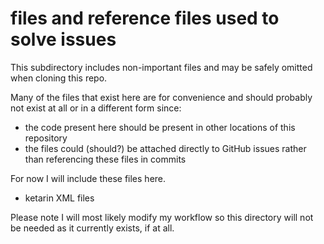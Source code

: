 # files and reference files used to solve issues

This subdirectory includes non-important files and may be safely omitted when cloning this repo.

Many of the files that exist here are for convenience and should probably not exist at all or in a different form since:

* the code present here should be present in other locations of this repository
* the files could (should?) be attached directly to GitHub issues rather than referencing these files in commits

For now I will include these files here.

* ketarin XML files

Please note I will most likely modify my workflow so this directory will not be needed as it currently exists, if at all.